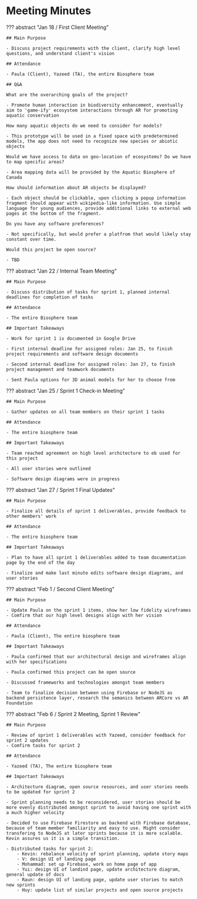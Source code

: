 # Meeting Minutes

??? abstract "Jan 18 / First Client Meeting"

    ## Main Purpose

    - Discuss project requirements with the client, clarify high level questions, and understand client's vision

    ## Attendance

    - Paula (Client), Yazeed (TA), the entire Biosphere team

    ## Q&A

    What are the overarching goals of the project?

    - Promote human interaction in biodiversity enhancement, eventually aim to 'game-ify' ecosystem interactions through AR for promoting aquatic conservation

    How many aquatic objects do we need to consider for models?

    - This prototype will be used in a fixed space with predetermined models, the app does not need to recognize new species or abiotic objects

    Would we have access to data on geo-location of ecosystems? Do we have to map specific areas?

    - Area mapping data will be provided by the Aquatic Biosphere of Canada

    How should information about AR objects be displayed?

    - Each object should be clickable, upon clicking a popup information fragment should appear with wikipedia-like information. Use simple language for young audiences, provide additional links to external web pages at the bottom of the fragment. 

    Do you have any software preferences?

    - Not specifically, but would prefer a platfrom that would likely stay constant over time.

    Would this project be open source?

    - TBD

??? abstract "Jan 22 / Internal Team Meeting"

    ## Main Purpose

    - Discuss distribution of tasks for sprint 1, planned internal deadlines for completion of tasks
    
    ## Attendance

    - The entire Biosphere team
    
    ## Important Takeaways

    - Work for sprint 1 is documented in Google Drive

    - First internal deadline for assigned roles: Jan 25, to finish project requirements and software design documents

    - Second internal deadline for assigned roles: Jan 27, to finish project management and teamwork documents

    - Sent Paula options for 3D animal models for her to choose from

??? abstract "Jan 25 / Sprint 1 Check-in Meeting"

    ## Main Purpose

    - Gather updates on all team members on their sprint 1 tasks

    ## Attendance
    
    - The entire biosphere team

    ## Important Takeaways

    - Team reached agreement on high level architecture to eb used for this project

    - All user stories were outlined

    - Software design diagrams were in progress

??? abstract "Jan 27 / Sprint 1 Final Updates"

    ## Main Purpose

    - Finalize all details of sprint 1 deliverables, provide feedback to other members' work

    ## Attendance
    
    - The entire biosphere team

    ## Important Takeaways

    - Plan to have all sprint 1 deliverables added to team documentation page by the end of the day

    - Finalize and make last minute edits software design diagrams, and user stories

??? abstract "Feb 1 / Second Client Meeting"

    ## Main Purpose

    - Update Paula on the sprint 1 items, show her low fidelity wireframes 
    - Comfirm that our high level designs align with her vision

    ## Attendance
    
    - Paula (Client), The entire biosphere team

    ## Important Takeaways

    - Paula confirmed that our architectural design and wireframes align with her specifications

    - Paula confirmed this project can be open source

    - Discussed frameworks and technologies amongst team members

    - Team to finalize decision between using Firebase or NodeJS as backend persistence layer, research the semanics between ARCore vs AR Foundation

??? abstract "Feb 6 / Sprint 2 Meeting, Sprint 1 Review"

    ## Main Purpose

    - Review of sprint 1 deliverables with Yazeed, consider feedback for sprint 2 updates
    - Comfirm tasks for sprint 2

    ## Attendance
    
    - Yazeed (TA), The entire biosphere team

    ## Important Takeaways

    - Architecture diagram, open source resources, and user stories needs to be updated for sprint 2

    - Sprint planning needs to be reconsidered, user stories should be more evenly distributed amongst sprint to avoid having one sprint with a much higher velocity

    - Decided to use Firebase Firestore as backend with Firebase database, because of team member familiarity and easy to use. Might consider transfering to NodeJS at later sprints because it is more scalable. Kevin assures us it is a simple transition. 

    - Distributed tasks for sprint 2:
        - Kevin: rebalance velocity of sprint planning, update story maps
        - V: design UI of landing page
        - Mohammad: set up Firebase, work on home page of app
        - Yui: design UI of landind page, update architecture diagram, general update of docs 
        - Raun: design UI of landing page, update user stories to match new sprints
        - Huy: update list of similar projects and open source projects 

   